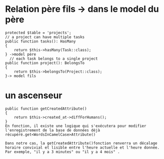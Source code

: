# Relation père fils -> dans le model du père
    protected $table = 'projects';
    // a project can have multiple tasks
    public function tasks(): HasMany
    {
        return $this->hasMany(Task::class);
    } ->model père 
      // each task belongs to a single project
    public function project(): BelongsTo
    {
        return $this->belongsTo(Project::class);
    }-> model fils

# un ascenseur
    public function getCreatedAttribute()
    {
        return $this->created_at->diffForHumans();
    }
    En fonction, il existe une logique qui s'exécutera pour modifier l'enregistrement de la base de données déjà récupéré.get<WordsInCamelCase>Attribute()
    
    Dans notre cas, la getCreatedAttribute()fonction renverra un décalage horaire convivial et lisible entre l'heure actuelle et l'heure donnée. Par exemple, "il y a 3 minutes" ou "il y a 4 mois" .